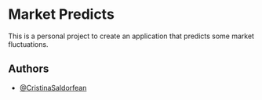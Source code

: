 
# Market Predicts

This is a personal project to create an application that predicts some market fluctuations.  


## Authors

- [@CristinaSaldorfean](https://www.github.com/CristinaSaldorfean) 

